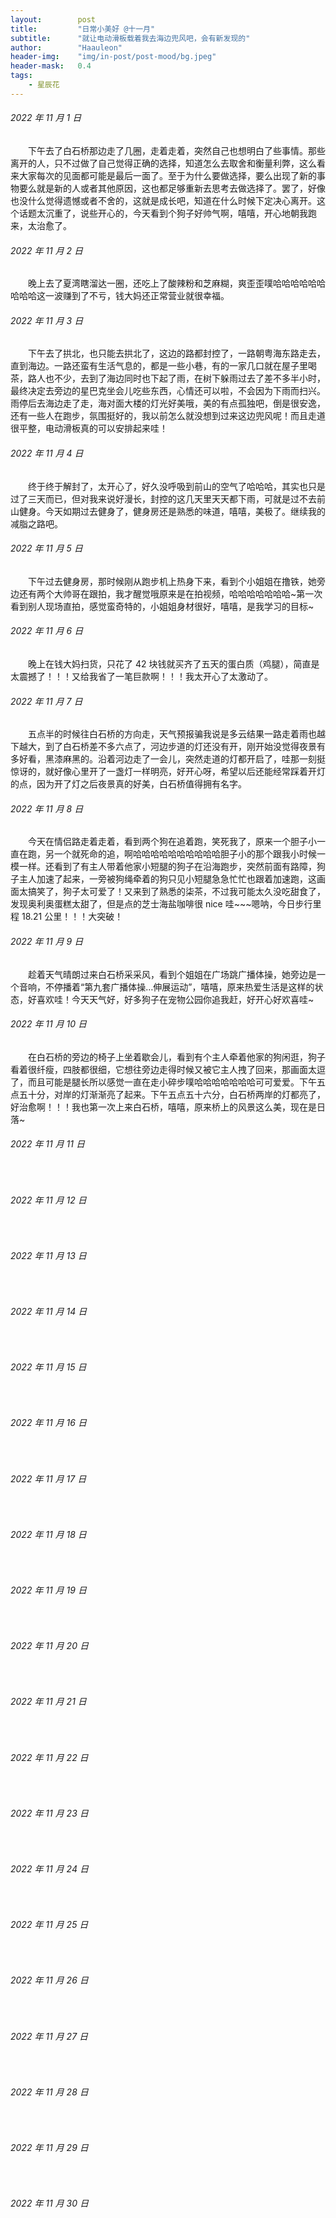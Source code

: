 ```yaml
---
layout:        post
title:         "日常小美好 @十一月"
subtitle:      "就让电动滑板载着我去海边兜风吧，会有新发现的"
author:        "Haauleon"
header-img:    "img/in-post/post-mood/bg.jpeg"
header-mask:   0.4
tags:
    - 星辰花
---
```


###### 2022 年 11 月 1 日
&emsp;&emsp;下午去了白石桥那边走了几圈，走着走着，突然自己也想明白了些事情。那些离开的人，只不过做了自己觉得正确的选择，知道怎么去取舍和衡量利弊，这么看来大家每次的见面都可能是最后一面了。至于为什么要做选择，要么出现了新的事物要么就是新的人或者其他原因，这也都足够重新去思考去做选择了。罢了，好像也没什么觉得遗憾或者不舍的，这就是成长吧，知道在什么时候下定决心离开。这个话题太沉重了，说些开心的，今天看到个狗子好帅气啊，嘻嘻，开心地朝我跑来，太治愈了。

###### 2022 年 11 月 2 日
&emsp;&emsp;晚上去了夏湾瞎溜达一圈，还吃上了酸辣粉和芝麻糊，爽歪歪噗哈哈哈哈哈哈哈哈哈这一波赚到了不亏，钱大妈还正常营业就很幸福。

###### 2022 年 11 月 3 日
&emsp;&emsp;下午去了拱北，也只能去拱北了，这边的路都封控了，一路朝粤海东路走去，直到海边。一路还蛮有生活气息的，都是一些小巷，有的一家几口就在屋子里喝茶，路人也不少，去到了海边同时也下起了雨，在树下躲雨过去了差不多半小时，最终决定去旁边的星巴克坐会儿吃些东西，心情还可以啦，不会因为下雨而扫兴。雨停后去海边走了走，海对面大楼的灯光好美哦，美的有点孤独吧，倒是很安逸，还有一些人在跑步，氛围挺好的，我以前怎么就没想到过来这边兜风呢！而且走道很平整，电动滑板真的可以安排起来哇！

###### 2022 年 11 月 4 日
&emsp;&emsp;终于终于解封了，太开心了，好久没呼吸到前山的空气了哈哈哈，其实也只是过了三天而已，但对我来说好漫长，封控的这几天里天天都下雨，可就是过不去前山健身。今天如期过去健身了，健身房还是熟悉的味道，嘻嘻，美极了。继续我的减脂之路吧。

###### 2022 年 11 月 5 日
&emsp;&emsp;下午过去健身房，那时候刚从跑步机上热身下来，看到个小姐姐在撸铁，她旁边还有两个大帅哥在跟拍，我才醒觉哦原来是在拍视频，哈哈哈哈哈哈哈~第一次看到别人现场直拍，感觉蛮奇特的，小姐姐身材很好，嘻嘻，是我学习的目标~

###### 2022 年 11 月 6 日
&emsp;&emsp;晚上在钱大妈扫货，只花了 42 块钱就买齐了五天的蛋白质（鸡腿），简直是太震撼了！！！又给我省了一笔巨款啊！！！我太开心了太激动了。

###### 2022 年 11 月 7 日
&emsp;&emsp;五点半的时候往白石桥的方向走，天气预报骗我说是多云结果一路走着雨也越下越大，到了白石桥差不多六点了，河边步道的灯还没有开，刚开始没觉得夜景有多好看，黑漆麻黑的。沿着河边走了一会儿，突然走道的灯都开启了，哇那一刻挺惊讶的，就好像心里开了一盏灯一样明亮，好开心呀，希望以后还能经常踩着开灯的点，因为开了灯之后夜景真的好美，白石桥值得拥有名字。

###### 2022 年 11 月 8 日
&emsp;&emsp;今天在情侣路走着走着，看到两个狗在追着跑，笑死我了，原来一个胆子小一直在跑，另一个就死命的追，啊哈哈哈哈哈哈哈哈哈哈胆子小的那个跟我小时候一模一样。还看到了有主人带着他家小短腿的狗子在沿海跑步，突然前面有路障，狗子主人加速了起来，一旁被狗绳牵着的狗只见小短腿急急忙忙也跟着加速跑，这画面太搞笑了，狗子太可爱了！又来到了熟悉的柒茶，不过我可能太久没吃甜食了，发现奥利奥蛋糕太甜了，但是点的芝士海盐咖啡很 nice 哇~~~嗯呐，今日步行里程 18.21 公里！！！大突破！

###### 2022 年 11 月 9 日
&emsp;&emsp;趁着天气晴朗过来白石桥采采风，看到个姐姐在广场跳广播体操，她旁边是一个音响，不停播着“第九套广播体操…伸展运动”，嘻嘻，原来热爱生活是这样的状态，好喜欢哇！今天天气好，好多狗子在宠物公园你追我赶，好开心好欢喜哇~

###### 2022 年 11 月 10 日
&emsp;&emsp;在白石桥的旁边的椅子上坐着歇会儿，看到有个主人牵着他家的狗闲逛，狗子看着很纤瘦，四肢都很细，它想往旁边走得时候又被它主人拽了回来，那画面太逗了，而且可能是腿长所以感觉一直在走小碎步噗哈哈哈哈哈哈哈可可爱爱。下午五点五十分，对岸的灯渐渐亮了起来。下午五点五十六分，白石桥两岸的灯都亮了，好治愈啊！！！我也第一次上来白石桥，嘻嘻，原来桥上的风景这么美，现在是日落~

###### 2022 年 11 月 11 日
&emsp;&emsp;

###### 2022 年 11 月 12 日
&emsp;&emsp;

###### 2022 年 11 月 13 日
&emsp;&emsp;

###### 2022 年 11 月 14 日
&emsp;&emsp;

###### 2022 年 11 月 15 日
&emsp;&emsp;

###### 2022 年 11 月 16 日
&emsp;&emsp;

###### 2022 年 11 月 17 日
&emsp;&emsp;

###### 2022 年 11 月 18 日
&emsp;&emsp;

###### 2022 年 11 月 19 日
&emsp;&emsp;

###### 2022 年 11 月 20 日
&emsp;&emsp;

###### 2022 年 11 月 21 日
&emsp;&emsp;

###### 2022 年 11 月 22 日
&emsp;&emsp;

###### 2022 年 11 月 23 日
&emsp;&emsp;

###### 2022 年 11 月 24 日
&emsp;&emsp;

###### 2022 年 11 月 25 日
&emsp;&emsp;

###### 2022 年 11 月 26 日
&emsp;&emsp;

###### 2022 年 11 月 27 日
&emsp;&emsp;

###### 2022 年 11 月 28 日
&emsp;&emsp;

###### 2022 年 11 月 29 日
&emsp;&emsp;

###### 2022 年 11 月 30 日
&emsp;&emsp;